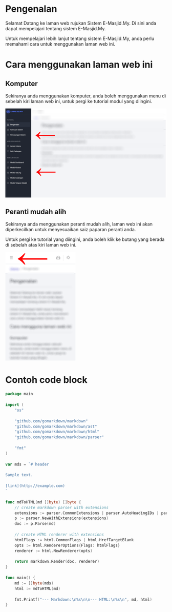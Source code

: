 # Pengenalan

Selamat Datang ke laman web rujukan Sistem E-Masjid.My. Di sini anda dapat mempelajari tentang sistem E-Masjid.My.

Untuk mempelajari lebih lanjut tentang sistem E-Masjid.My, anda perlu memahami cara untuk menggunakan laman web ini.

# Cara menggunakan laman web ini

## Komputer

Sekiranya anda menggunakan komputer, anda boleh menggunakan menu di sebelah kiri laman web ini, untuk pergi ke tutorial modul yang diingini.

![Intro 1](assets/img/index/intro1.png)

## Peranti mudah alih

Sekiranya anda menggunakan peranti mudah alih, laman web ini akan diperkecilkan untuk menyesuaikan saiz paparan peranti anda.

Untuk pergi ke tutorial yang diingini, anda boleh klik ke butang yang berada di sebelah atas kiri laman web ini.

![Intro 2](assets/img/index/intro2.png)

# Contoh code block

```go
package main

import (
	"os"

	"github.com/gomarkdown/markdown"
	"github.com/gomarkdown/markdown/ast"
	"github.com/gomarkdown/markdown/html"
	"github.com/gomarkdown/markdown/parser"

	"fmt"
)

var mds = `# header

Sample text.

[link](http://example.com)
`

func mdToHTML(md []byte) []byte {
	// create markdown parser with extensions
	extensions := parser.CommonExtensions | parser.AutoHeadingIDs | parser.NoEmptyLineBeforeBlock
	p := parser.NewWithExtensions(extensions)
	doc := p.Parse(md)

	// create HTML renderer with extensions
	htmlFlags := html.CommonFlags | html.HrefTargetBlank
	opts := html.RendererOptions{Flags: htmlFlags}
	renderer := html.NewRenderer(opts)

	return markdown.Render(doc, renderer)
}

func main() {
	md := []byte(mds)
	html := mdToHTML(md)

	fmt.Printf("--- Markdown:\n%s\n\n--- HTML:\n%s\n", md, html)
}
```